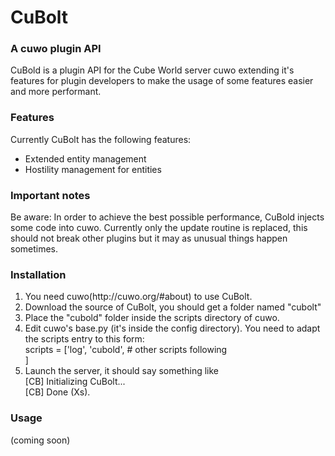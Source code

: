 CuBolt
======

### A cuwo plugin API

CuBold is a plugin API for the Cube World server cuwo extending it's features for plugin developers to make the usage of some features easier and more performant.

### Features

Currently CuBolt has the following features:
- Extended entity management
- Hostility management for entities

### Important notes

Be aware:
In order to achieve the best possible performance, CuBold injects some code into cuwo. Currently only the update routine is replaced, this should not break other plugins but it may as unusual things happen sometimes.

### Installation

<ol>
  <li>You need cuwo(http://cuwo.org/#about) to use CuBolt.</li>
  <li>Download the source of CuBolt, you should get a folder named "cubolt"</li>
  <li>Place the "cubold" folder inside the scripts directory of cuwo.</li>
  <li>Edit cuwo's base.py (it's inside the config directory). You need to adapt the scripts entry to this form:<br>
scripts = ['log', 'cubold', # other scripts following<br>
]
</li>
  <li>Launch the server, it should say something like<br>
[CB] Initializing CuBolt...<br>
[CB] Done (Xs).
</li>
</ol>

### Usage
(coming soon)
